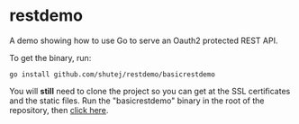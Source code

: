 restdemo
========

A demo showing how to use Go to serve an Oauth2 protected REST API.

To get the binary, run:

    go install github.com/shutej/restdemo/basicrestdemo

You will **still** need to clone the project so you can get at the SSL
certificates and the static files.  Run the "basicrestdemo" binary in the root
of the repository, then [click
here](https://localhost:8000/authorize?response_type=token&client_id=client1&redirect_uri=https:%2F%2Flocalhost%3A8000%2Fstatic%2Findex.html&scope=).